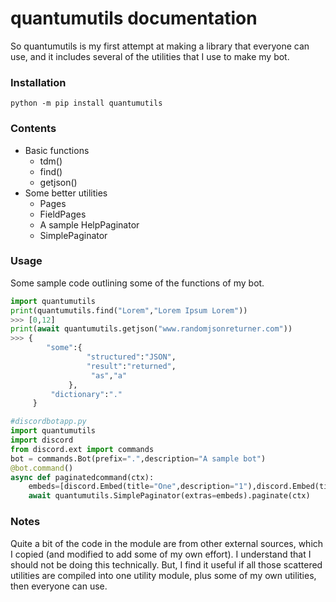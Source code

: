 # quantumutils documentation

So quantumutils is my first attempt at making a library that everyone can use, and it includes several of the utilities that I use to make my bot.

### Installation
`python -m pip install quantumutils`

### Contents
- Basic functions 
  - tdm()
  - find()
  - getjson()
- Some better utilities
  - Pages
  - FieldPages
  - A sample HelpPaginator
  - SimplePaginator

### Usage

Some sample code outlining some of the functions of my bot.
```python
import quantumutils
print(quantumutils.find("Lorem","Lorem Ipsum Lorem"))
>>> [0,12]
print(await quantumutils.getjson("www.randomjsonreturner.com"))
>>> {
        "some":{
                 "structured":"JSON",
                 "result":"returned",
                  "as","a"
             },
         "dictionary":"."
     }

#discordbotapp.py
import quantumutils
import discord
from discord.ext import commands
bot = commands.Bot(prefix=".",description="A sample bot")
@bot.command()
async def paginatedcommand(ctx):
    embeds=[discord.Embed(title="One",description="1"),discord.Embed(title="Two",description="2"),discord.Embed(title="Three",description="3")]
    await quantumutils.SimplePaginator(extras=embeds).paginate(ctx)
```

### Notes
Quite a bit of the code in the module are from other external sources, which I copied (and modified to add some of my own effort).
I understand that I should not be doing this technically. But, I find it useful if all those scattered utilities are compiled into
one utility module, plus some of my own utilities, then everyone can use.
